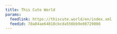 ```yaml
---
title: This Cute World
params:
  feedlink: https://thiscute.world/en/index.xml
  feedid: 78a84ae64818cbcda556bb9e08729080
---
```


